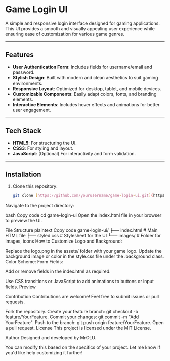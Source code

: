 # Game Login UI

A simple and responsive login interface designed for gaming applications. This UI provides a smooth and visually appealing user experience while ensuring ease of customization for various game genres.

---

## Features

- **User Authentication Form**: Includes fields for username/email and password.
- **Stylish Design**: Built with modern and clean aesthetics to suit gaming environments.
- **Responsive Layout**: Optimized for desktop, tablet, and mobile devices.
- **Customizable Components**: Easily adapt colors, fonts, and branding elements.
- **Interactive Elements**: Includes hover effects and animations for better user engagement.

---

## Tech Stack

- **HTML5**: For structuring the UI.
- **CSS3**: For styling and layout.
- **JavaScript**: (Optional) For interactivity and form validation.

---

## Installation

1. Clone this repository:
   ```bash
   git clone [https://github.com/yourusername/game-login-ui.git](https://github.com/MrOLU24/game-login-interface)
Navigate to the project directory:

bash
Copy code
cd game-login-ui
Open the index.html file in your browser to preview the UI.

File Structure
plaintext
Copy code
game-login-ui/
├── index.html       # Main HTML file
├── styled.css        # Stylesheet for the UI
└── images/          # Folder for images, icons
How to Customize
Logo and Background:

Replace the logo.png in the assets/ folder with your game logo.
Update the background image or color in the style.css file under the .background class.
Color Scheme:
Form Fields:

Add or remove fields in the index.html as required.

Use CSS transitions or JavaScript to add animations to buttons or input fields.
Preview

Contribution
Contributions are welcome! Feel free to submit issues or pull requests.

Fork the repository.
Create your feature branch: git checkout -b feature/YourFeature.
Commit your changes: git commit -m "Add YourFeature".
Push to the branch: git push origin feature/YourFeature.
Open a pull request.
License
This project is licensed under the MIT License.

Author
Designed and developed by MrOLU.

You can modify this based on the specifics of your project. Let me know if you'd like help customizing it further!
